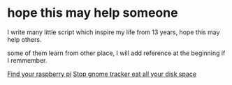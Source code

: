 # hope this may help someone

I write many little script which inspire my life from 13 years, hope this may help others.

some of them learn from other place, I will add reference at the beginning if I remmember.

[Find your raspberry pi](find_your_pi.sh)
[Stop gnome tracker eat all your disk space](stop_gnome_tracker_eat_all_your_disk_space.sh)
